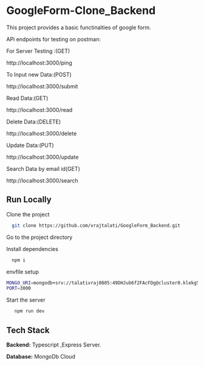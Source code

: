 
# GoogleForm-Clone_Backend 

This project provides a basic functinalties of google form.

APi endpoints for testing on postman:

For Server Testing :(GET)

http://localhost:3000/ping


To Input new Data:(POST)

http://localhost:3000/submit

Read Data:(GET)

http://localhost:3000/read

Delete Data:(DELETE)

http://localhost:3000/delete

Update Data:(PUT)

http://localhost:3000/update

Search Data by email id(GET)

http://localhost:3000/search




## Run Locally

Clone the project

```bash
  git clone https://github.com/vrajtalati/GoogleForm_Backend.git
```

Go to the project directory

Install dependencies

```bash
  npm i
```
envfile setup
```bash
MONGO_URI=mongodb+srv://talativraj0805:49DHJub6f2FAcFDg@cluster0.klekg5z.mongodb.net/?retryWrites=true&w=majority&appName=Cluster0
PORT=3000


```


Start the server

```bash
   npm run dev
```


## Tech Stack

**Backend:** Typescript ,Express Server.
 
**Database:** MongoDb Cloud



